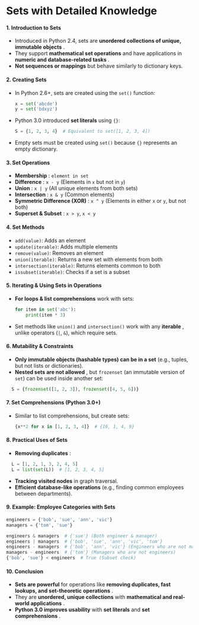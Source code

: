 # **Sets with Detailed Knowledge**

#### **1. Introduction to Sets**

* Introduced in Python 2.4, sets are  **unordered collections of unique, immutable objects** .
* They support **mathematical set operations** and have applications in  **numeric and database-related tasks** .
* **Not sequences or mappings** but behave similarly to dictionary keys.

#### **2. Creating Sets**

* In Python 2.6+, sets are created using the `set()` function:
  ```python
  x = set('abcde')
  y = set('bdxyz')
  ```
* Python 3.0 introduced **set literals** using `{}`:
  ```python
  S = {1, 2, 3, 4}  # Equivalent to set([1, 2, 3, 4])
  ```
* Empty sets must be created using `set()` because `{}` represents an empty dictionary.

#### **3. Set Operations**

* **Membership** : `element in set`
* **Difference** : `x - y` (Elements in `x` but not in `y`)
* **Union** : `x | y` (All unique elements from both sets)
* **Intersection** : `x & y` (Common elements)
* **Symmetric Difference (XOR)** : `x ^ y` (Elements in either `x` or `y`, but not both)
* **Superset & Subset** : `x > y`, `x < y`

#### **4. Set Methods**

* `add(value)`: Adds an element
* `update(iterable)`: Adds multiple elements
* `remove(value)`: Removes an element
* `union(iterable)`: Returns a new set with elements from both
* `intersection(iterable)`: Returns elements common to both
* `issubset(iterable)`: Checks if a set is a subset

#### **5. Iterating & Using Sets in Operations**

* **For loops & list comprehensions** work with sets:
  ```python
  for item in set('abc'):
      print(item * 3)
  ```
* Set methods like `union()` and `intersection()` work with any  **iterable** , unlike operators (`|`, `&`), which require sets.

#### **6. Mutability & Constraints**

* **Only immutable objects (hashable types) can be in a set** (e.g., tuples, but not lists or dictionaries).
* **Nested sets are not allowed** , but `frozenset` (an immutable version of `set`) can be used inside another set:

```python
  S = {frozenset([1, 2, 3]), frozenset([4, 5, 6])}
```

#### **7. Set Comprehensions (Python 3.0+)**

* Similar to list comprehensions, but create sets:
  ```python
  {x**2 for x in [1, 2, 3, 4]}  # {16, 1, 4, 9}
  ```

#### **8. Practical Uses of Sets**

* **Removing duplicates** :

```python
  L = [1, 2, 1, 3, 2, 4, 5]
  L = list(set(L))  # [1, 2, 3, 4, 5]
```

* **Tracking visited nodes** in graph traversal.
* **Efficient database-like operations** (e.g., finding common employees between departments).

#### **9. Example: Employee Categories with Sets**

```python
engineers = {'bob', 'sue', 'ann', 'vic'}
managers = {'tom', 'sue'}

engineers & managers  # {'sue'} (Both engineer & manager)
engineers | managers  # {'bob', 'sue', 'ann', 'vic', 'tom'}
engineers - managers  # {'bob', 'ann', 'vic'} (Engineers who are not managers)
managers - engineers  # {'tom'} (Managers who are not engineers)
{'bob', 'sue'} < engineers  # True (Subset check)
```

#### **10. Conclusion**

* **Sets are powerful** for operations like  **removing duplicates, fast lookups, and set-theoretic operations** .
* They are **unordered, unique collections** with  **mathematical and real-world applications** .
* **Python 3.0 improves usability** with **set literals** and  **set comprehensions** .
